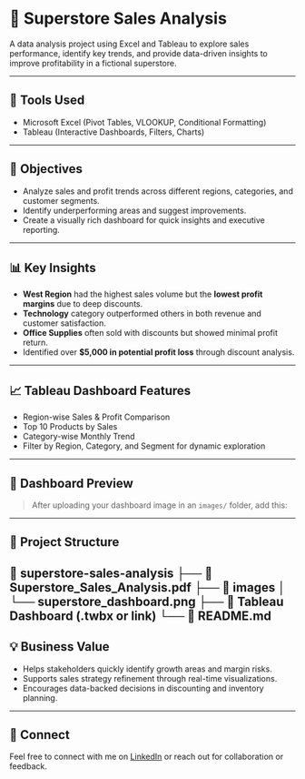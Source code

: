 # 🛒 Superstore Sales Analysis

A data analysis project using Excel and Tableau to explore sales performance, identify key trends, and provide data-driven insights to improve profitability in a fictional superstore.

---

## 🧰 Tools Used

- Microsoft Excel (Pivot Tables, VLOOKUP, Conditional Formatting)
- Tableau (Interactive Dashboards, Filters, Charts)

---

## 📌 Objectives

- Analyze sales and profit trends across different regions, categories, and customer segments.
- Identify underperforming areas and suggest improvements.
- Create a visually rich dashboard for quick insights and executive reporting.

---

## 📊 Key Insights

- **West Region** had the highest sales volume but the **lowest profit margins** due to deep discounts.
- **Technology** category outperformed others in both revenue and customer satisfaction.
- **Office Supplies** often sold with discounts but showed minimal profit return.
- Identified over **$5,000 in potential profit loss** through discount analysis.

---

## 📈 Tableau Dashboard Features

- Region-wise Sales & Profit Comparison
- Top 10 Products by Sales
- Category-wise Monthly Trend
- Filter by Region, Category, and Segment for dynamic exploration

---

## 📸 Dashboard Preview

> After uploading your dashboard image in an `images/` folder, add this:

---

## 📂 Project Structure

📁 superstore-sales-analysis ├── 📄 Superstore_Sales_Analysis.pdf ├── 📁 images │ └── superstore_dashboard.png ├── 📄 Tableau Dashboard (.twbx or link) └── 📄 README.md
---

## 💡 Business Value

- Helps stakeholders quickly identify growth areas and margin risks.
- Supports sales strategy refinement through real-time visualizations.
- Encourages data-backed decisions in discounting and inventory planning.

---


## 🤝 Connect

Feel free to connect with me on [LinkedIn](https://www.linkedin.com/in/husain-kaleem-0b4150309/) or reach out for collaboration or feedback.
